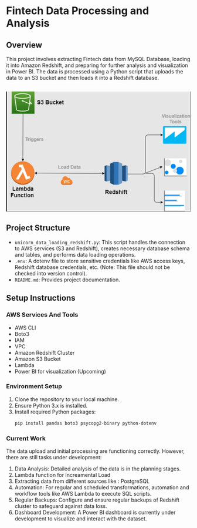 # Fintech Data Processing and Analysis

## Overview
This project involves extracting Fintech data from MySQL Database, loading it into Amazon Redshift, and preparing for further analysis and visualization in Power BI. The data is processed using a Python script that uploads the data to an S3 bucket and then loads it into a Redshift database.
## 
![image](https://github.com/FroCode/AWS-ETL/blob/main/im.png)
## Project Structure
- `unicorn_data_loading_redshift.py`: This script handles the connection to AWS services (S3 and Redshift), creates necessary database schema and tables, and performs data loading operations.
- `.env`: A dotenv file to store sensitive credentials like AWS access keys, Redshift database credentials, etc. (Note: This file should not be checked into version control).
- `README.md`: Provides project documentation.

## Setup Instructions
### AWS Services And Tools
- AWS CLI
- Boto3
- IAM
- VPC
- Amazon Redshift Cluster
- Amazon S3 Bucket
- Lambda 
- Power BI for visualization (Upcoming)

### Environment Setup
1. Clone the repository to your local machine.
2. Ensure Python 3.x is installed.
3. Install required Python packages:
   ```bash
   pip install pandas boto3 psycopg2-binary python-dotenv

### Current Work
The data upload and initial processing are functioning correctly. However, there are still tasks under development:

1. Data Analysis: Detailed analysis of the data is in the planning stages.
2. Lambda function for Increamental Load
3. Extracting data from different sources like : PostgreSQL
4. Automation: For regular and scheduled transformations, automation and workflow tools like AWS Lambda to execute SQL scripts. 
5. Regular Backups: Configure and ensure regular backups of Redshift cluster to safeguard against data loss.
6. Dashboard Development: A Power BI dashboard is currently under development to visualize and interact with the dataset.
